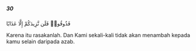 ##### 30

<span class="ayah">فَذُوقُوا۟ فَلَن نَّزِيدَكُمْ إِلَّا عَذَابًا</span>

<span class="ayah_translation">Karena itu rasakanlah. Dan Kami sekali-kali tidak akan menambah kepada kamu selain daripada azab.</span>
